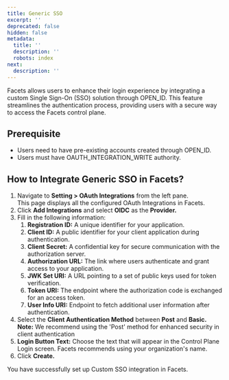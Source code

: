 ```yaml
---
title: Generic SSO
excerpt: ''
deprecated: false
hidden: false
metadata:
  title: ''
  description: ''
  robots: index
next:
  description: ''
---
```

Facets allows users to enhance their login experience by integrating a custom Single Sign-On (SSO) solution through OPEN\_ID. This feature streamlines the authentication process, providing users with a secure way to access the Facets control plane.

## Prerequisite

* Users need to have pre-existing accounts created through OPEN\_ID.
* Users must have OAUTH\_INTEGRATION\_WRITE authority.

## How to Integrate Generic SSO in Facets?

1. Navigate to **Setting > OAuth Integrations** from the left pane.\
   This page displays all the configured OAuth Integrations in Facets.
2. Click **Add Integrations** and select **OIDC** as the **Provider.**
3. Fill in the following information:
   1. **Registration ID:** A unique identifier for your application.
   2. **Client ID:** A public identifier for your client application during authentication.
   3. **Client Secret:** A confidential key for secure communication with the authorization server.
   4. **Authorization URL:** The link where users authenticate and grant access to your application.
   5. **JWK Set URI:** A URL pointing to a set of public keys used for token verification.
   6. **Token URI:** The endpoint where the authorization code is exchanged for an access token.
   7. **User Info URI:** Endpoint to fetch additional user information after authentication.
4. Select the **Client Authentication Method** between **Post** and **Basic.**\
   **Note:** We recommend using the 'Post' method for enhanced security in client authentication
5. **Login Button Text:** Choose the text that will appear in the Control Plane Login screen. Facets recommends using your organization's name. 
6. Click **Create.**

You have successfully set up Custom SSO integration in Facets.

